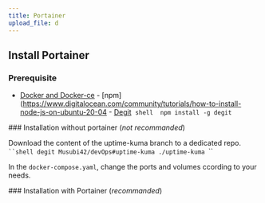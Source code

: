 ```yaml
---
title: Portainer
upload_file: d
---
```

## Install Portainer

### P﻿rerequisite

- [Docker and Docker-ce](https://www.digitalocean.com/community/tutorials/how-to-install-and-use-docker-on-debian-10)
-﻿ [npm](https://www.digitalocean.com/community/tutorials/how-to-install-node-js-on-ubuntu-20-04
-﻿ [Degit](https://github.com/Rich-Harris/degit#installation)
 ﻿ ```shell
 ﻿ npm install -g degit
 ﻿ ```


#﻿## Installation without portainer (*not recommanded*)

Download the content of the uptime-kuma branch to a dedicated repo.
`﻿``shell
degit Musubi42/devOps#uptime-kuma ./uptime-kuma
`﻿``

I﻿n the `docker-compose.yaml`, c﻿hange the ports and volumes ccording to your needs.

#﻿## Installation with Portainer (*recommanded*)

